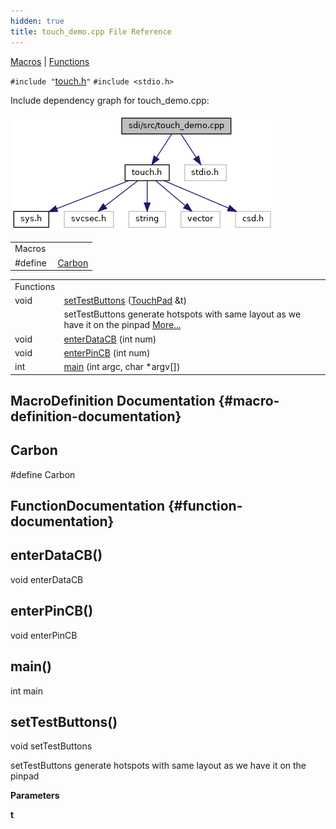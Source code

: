 ```yaml
---
hidden: true
title: touch_demo.cpp File Reference
---
```


[Macros](#define-members) \| [Functions](#func-members)

`#include "`<a href="touch_8h_source.md">touch.h</a>`"`
`#include <stdio.h>`

Include dependency graph for touch_demo.cpp:

![](touch__demo_8cpp__incl.png)

|          |                                              |
|----------|----------------------------------------------|
| Macros   |                                              |
| #define  | [Carbon](#aa4ab7b7b19b2bcae3322c41e962506f4) |

|  |  |
|----|----|
| Functions |  |
| void  | [setTestButtons](#a8c9adfa80810924c7289c587971af789) (<a href="class_touch_pad.md">TouchPad</a> &t) |
|   | setTestButtons generate hotspots with same layout as we have it on the pinpad [More\...](#a8c9adfa80810924c7289c587971af789)<br/> |
| void  | [enterDataCB](#a1fbfabe2c26ccf7e51ebec203abcab53) (int num) |
| void  | [enterPinCB](#a776b903c0aac110a11b68a38917e40f4) (int num) |
| int  | [main](#a0ddf1224851353fc92bfbff6f499fa97) (int argc, char \*argv\[\]) |

## MacroDefinition Documentation {#macro-definition-documentation}

## Carbon <a href="#aa4ab7b7b19b2bcae3322c41e962506f4" id="aa4ab7b7b19b2bcae3322c41e962506f4"></a>

<p>#define Carbon</p>

## FunctionDocumentation {#function-documentation}

## enterDataCB() <a href="#a1fbfabe2c26ccf7e51ebec203abcab53" id="a1fbfabe2c26ccf7e51ebec203abcab53"></a>

<p>void enterDataCB</p>

## enterPinCB() <a href="#a776b903c0aac110a11b68a38917e40f4" id="a776b903c0aac110a11b68a38917e40f4"></a>

<p>void enterPinCB</p>

## main() <a href="#a0ddf1224851353fc92bfbff6f499fa97" id="a0ddf1224851353fc92bfbff6f499fa97"></a>

<p>int main</p>

## setTestButtons() <a href="#a8c9adfa80810924c7289c587971af789" id="a8c9adfa80810924c7289c587971af789"></a>

<p>void setTestButtons</p>

setTestButtons generate hotspots with same layout as we have it on the pinpad

**Parameters**

**t**
